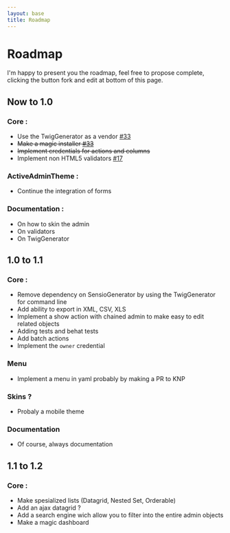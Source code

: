 ```yaml
---
layout: base
title: Roadmap
---
```


# Roadmap

I'm happy to present you the roadmap, feel free to propose complete, clicking the button fork and edit at bottom of this page.

## Now to 1.0

### Core :

* Use the TwigGenerator as a vendor [#33](https://github.com/cedriclombardot/AdmingeneratorGeneratorBundle/issues/33)
* <strike>Make a magic installer [#33](https://github.com/cedriclombardot/AdmingeneratorGeneratorBundle/issues/33)</strike>
* <strike>Implement credentials for actions and columns</strike> 
* Implement non HTML5 validators [#17](https://github.com/cedriclombardot/AdmingeneratorGeneratorBundle/issues/17)

### ActiveAdminTheme :

* Continue the integration of forms

### Documentation :

* On how to skin the admin
* On validators
* On TwigGenerator

## 1.0 to 1.1

### Core :

* Remove dependency on SensioGenerator by using the TwigGenerator for command line
* Add ability to export in XML, CSV, XLS
* Implement a show action with chained admin to make easy to edit related objects
* Adding tests and behat tests
* Add batch actions
* Implement the `owner` credential

### Menu

* Implement a menu in yaml probably by making a PR to KNP

### Skins ?

* Probaly a mobile theme

### Documentation

* Of course, always documentation

## 1.1 to 1.2

### Core :

* Make spesialized lists (Datagrid, Nested Set, Orderable)
* Add an ajax datagrid ?
* Add a search engine wich allow you to filter into the entire admin objects
* Make a magic dashboard
